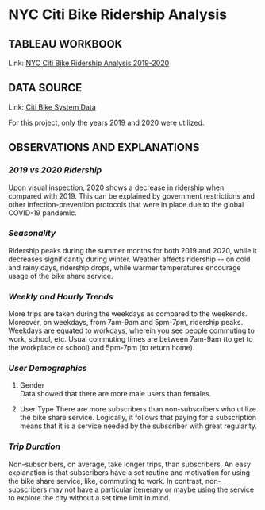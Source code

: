 # **NYC Citi Bike Ridership Analysis**

## **TABLEAU WORKBOOK**

Link: [NYC Citi Bike Ridership Analysis 2019-2020](https://public.tableau.com/views/NYCCitiBike2019-2020RidershipAnalysis/CitiBikeDashboard?:language=en&:display_count=y&publish=yes&:origin=viz_share_link)

## **DATA SOURCE**

Link: [Citi Bike System Data](https://www.citibikenyc.com/system-data)

For this project, only the years 2019 and 2020 were utilized.

## **OBSERVATIONS AND EXPLANATIONS**

### **_2019 vs 2020 Ridership_**

Upon visual inspection, 2020 shows a decrease in ridership when compared with 2019. This can be explained by government restrictions and other infection-prevention protocols that were in place due to the global COVID-19 pandemic.

### **_Seasonality_**

Ridership peaks during the summer months for both 2019 and 2020, while it decreases significantly during winter. Weather affects ridership -- on cold and rainy days, ridership drops, while warmer temperatures encourage usage of the bike share service.

### **_Weekly and Hourly Trends_**

More trips are taken during the weekdays as compared to the weekends. Moreover, on weekdays, from 7am-9am and 5pm-7pm, ridership peaks. Weekdays are equated to workdays, wherein you see people commuting to work, school, etc. Usual commuting times are between 7am-9am (to get to the workplace or school) and 5pm-7pm (to return home).

### **_User Demographics_**

1. Gender  
   Data showed that there are more male users than females.

2. User Type
   There are more subscribers than non-subscribers who utilize the bike share service. Logically, it follows that paying for a subscription means that it is a service needed by the subscriber with great regularity.

### **_Trip Duration_**

Non-subscribers, on average, take longer trips, than subscribers. An easy explanation is that subscribers have a set routine and motivation for using the bike share service, like, commuting to work. In contrast, non-subscribers may not have a particular itenerary or maybe using the service to explore the city without a set time limit in mind.
